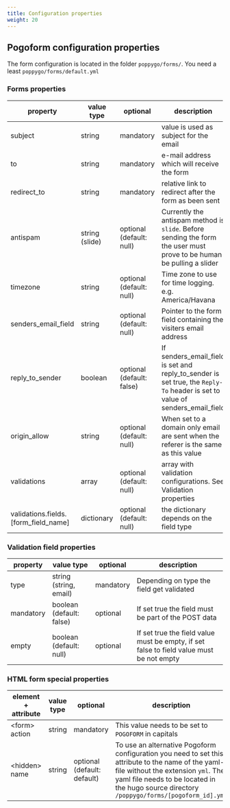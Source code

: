 ```yaml
---
title: Configuration properties
weight: 20
---
```


## Pogoform configuration properties

The form configuration is located in the folder `poppygo/forms/`. You need a
least `poppygo/forms/default.yml`

### Forms properties

| property                             | value type     | optional                  | description                                                                                                                 |
|--------------------------------------|----------------|---------------------------|-----------------------------------------------------------------------------------------------------------------------------|
| subject                              | string         | mandatory                 | value is used as subject for the email                                                                                      |
| to                                   | string         | mandatory                 | e-mail address which will receive the form                                                                                  |
| redirect_to                          | string         | mandatory                 | relative link to redirect after the form as been sent                                                                       |
| antispam                             | string (slide) | optional (default: null)  | Currently the antispam method is `slide`. Before sending the form the user must prove to be human be pulling a slider       |
| timezone                             | string         | optional (default: null)  | Time zone to use for time logging. e.g. America/Havana                                                                      |
| senders_email_field                  | string         | optional (default: null)  | Pointer to the form field containing the visiters email address                                                             |
| reply_to_sender                      | boolean        | optional (default: false) | If senders_email_field is set and reply_to_sender is set true, the `Reply-To` header is set to value of senders_email_field |
| origin_allow                         | string         | optional (default: null)  | When set to a domain only email are sent when the referer is the same as this value                                         |
| validations                          | array          | optional (default: null)  | array with validation configurations. See Validation properties                                                             |
| validations.fields.[form_field_name] | dictionary     | optional (default: null)  | the dictionary depends on the field type                                                                                    |

### Validation field properties

| property  | value type               | optional  | description                                                                              |
|-----------|--------------------------|-----------|------------------------------------------------------------------------------------------|
| type      | string (string, email)   | mandatory | Depending on type the field get validated                                                |
| mandatory | boolean (default: false) | optional  | If set true the field must be part of the POST data                                      |
| empty     | boolean (default: null)  | optional  | If set true the field value must be empty, if set false to field value must be not empty |

### HTML form special properties

| element + attribute | value type | optional                    | description                                                                                                                                                                                                                                 |
|---------------------|------------|-----------------------------|---------------------------------------------------------------------------------------------------------------------------------------------------------------------------------------------------------------------------------------------|
| \<form\> action     | string     | mandatory                   | This value needs to be set to `POGOFORM` in capitals                                                                                                                                                                                        |
| \<hidden\> name     | string     | optional (default: default) | To use an alternative Pogoform configuration you need to set this attribute to the name of the yaml-file without the extension `yml`. The yaml file needs to be located in the hugo source directory `/poppygo/forms/[pogoform_id].yml` |


